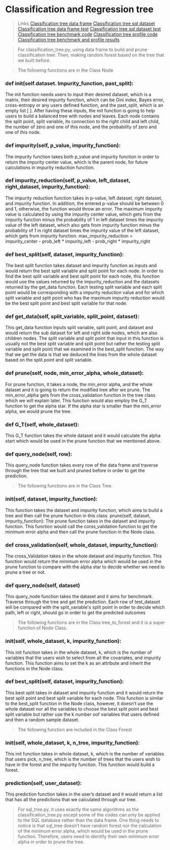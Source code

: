 # Classification and Regression tree

> Links
[Classification tree data frame](https://github.com/36-750/assignments-yuehanx05/blob/aad238e08ebf57cda74d8ad678543d2c67c299e4/classification-tree/classification_tree.py)
[Classification tree sql dataset](https://github.com/36-750/assignments-yuehanx05/blob/aad238e08ebf57cda74d8ad678543d2c67c299e4/classification-tree/sql_tree.py)
[Classification tree data frame test](https://github.com/36-750/assignments-yuehanx05/blob/aad238e08ebf57cda74d8ad678543d2c67c299e4/classification-tree/test_classification_tree.py)
[Classification tree sql dataset test](https://github.com/36-750/assignments-yuehanx05/blob/aad238e08ebf57cda74d8ad678543d2c67c299e4/classification-tree/SQLtest.py)
[Classification tree benchmark code](https://github.com/36-750/assignments-yuehanx05/blob/aad238e08ebf57cda74d8ad678543d2c67c299e4/classification-tree/benchmark.py)
[Classification tree profile code](https://github.com/36-750/assignments-yuehanx05/blob/aad238e08ebf57cda74d8ad678543d2c67c299e4/classification-tree/Profile_code.py)
[Classification tree benchmark and profile results](https://github.com/36-750/assignments-yuehanx05/blob/aad238e08ebf57cda74d8ad678543d2c67c299e4/classification-tree/benchmark.txt)

> For classification_tree.py, using data frame to build and prune classification tree. Then, making random forest based on the tree that we built before. 

> The following functions are in the Class Node

### def __init__(self.dataset. Impurity_function, past_split): 
The init function needs users to input their desired dataset, which is a matrix, their desired impurity function, which can be Gini index, Bayes error, cross-entropy or any users defined function, and the past_split, which is an empty list [ ]. 
After having these inputs, the init function is going to help users to build a balanced tree with nodes and leaves. Each node contains the split point, split variable, its connection to the right child and left child, the number of zero and one of this node, and the probability of zero and one of this node. 

### def impurity(self, p_value, impurity_function):
The impurity function takes both p_value and impurity function in order to return the impurity center value, which is the parent node, for future calculations in impurity reduction function. 

### def impurity_reduction(self, p_value, left_dataset, right_dataset, impurity_function):
The impurity reduction function takes in p-value, left dataset, right dataset, and impurity function. In addition, the entered p-value should be between 0 and 1, otherwise, the function would throw an error. 
The maximum impurity value is calculated by using the impurity center value, which gets from the impurity function minus the probability of 1 in left dataset times the impurity value of the left dataset, which also gets from impurity function minus the probability of 1 in right dataset times the impurity value of the left dataset, which gets from impurity function. 
max_impurity_reduction = impurity_center - prob_left * impurity_left - prob_right * impurity_right

### def best_split(self, dataset, impurity_function):
The best split function takes dataset and impurity function as inputs and would return the best split variable and split point for each node. 
In order to find the best split variable and best split point for each node, this function would use the values returned by the impurity_reduction and the datasets returned by the get_data function. Each testing split variable and each split point would be corresponding with a impurity reduction value and for which split variable and split point who has the maximum impurity reduction would be the best split point and best split variable for that node. 

### def get_data(self, split_variable, split_point, dataset):
This get_data function inputs split variable, split point, and dataset and would return the sub dataset for left and right side nodes, which are also children nodes. 
The split variable and split point that input in this function is usually not the best split variable and split point but rather the testing split variable and split point that we examined in the best_split function. The way that we get the data is that we deduced the lines from the whole dataset based on the split point and split variable. 

### def prune(self, node, min_error_alpha, whole_dataset):
For prune function, it takes a node, the min_error alpha, and the whole dataset and it is going to return the modified tree after we prune. 
The min_error_alpha gets from the cross_validation function in the tree class which we will explain later. 
This function would also employ the G_T function to get the alpha star. If the alpha star is smaller than the min_error alpha, we would prune the tree. 

### def G_T(self, whole_dataset):
This G_T function takes the whole dataset and it would calculate the alpha start which would be used in the prune function that we mentioned above. 

### def query_node(self, row):
This query_node function takes every row of the data frame and traverse through the tree that we built and pruned before in order to get the prediction. 


> The following functions are in the Class Tree. 
### __init__(self, dataset, impurity_function):
This function takes the dataset and impurity function, which aims to build a tree and then call the prune function in this class. 
prune(self, dataset, impurity_function):
The prune function takes in the dataset and impurity function. This function would call the corss_validation function to get the minimum error alpha and then call the prune function in the Node class. 

### def cross_validation(self, whole_dataset, impurity_function):
The cross_Validation takes in the whole dataset and impurity function. This function would return the minimum error alpha which would be used in the prune function to compare with the alpha star to decide whether we need to prune a tree or not. 

### def query_node(self, dataset)
This query_node function takes the dataset and it aims for benchmark. Traverse through the tree and get the prediction. Each row of test_dataset will be compared with the split_variable's split point in order to decide which path, left or right, should go in order to get the predicted outcomes

> The following functions are in the Class tree_to_forest and it is a super function of Node Class. 
### __init__(self, whole_dataset, k, impurity_function):
This init function takes in the whole dataset, k, which is the number of variables that the users wish to select from all the covariates, and impurity function. This function aims to set the k as an attribute and inherit the functions in the Node class. 

### def best_split(self, dataset, impurity_function):
This best split takes in dataset and impurity function and it would return the best split point and best split variable for each node. This function is similar to the best_split function in the Node class, however, it doesn’t use the whole dataset nor all the variables to choose the best split point and best split variable but rather use the k number oof variables that users defined and then a random sample dataset. 

> The following function are included in the Class Forest 
### __init__(self, whole_dataset, k, n_tree, impurity_function):
This init function takes in whole dataset, k, which is the number of variables that users pick, n_tree, which is the number of trees that the users wish to have in the forest and the impurity function. This function would build a forest. 

### prediction(self, user_dataset):
This prediction function takes in the user’s dataset and it would return a list that has all the predictions that we calculated through our tree. 

> For sql_tree.py, it uses exactly the same algorithms as the classification_tree.py except some of the codes can only be applied to the SQL database rather than the data frame. One thing needs to notice is that sql_tree doesn’t have random forest nor the calculation of the minimum error alpha, which would be used in the prune function. Therefore, users need to identify their own minimum error alpha in order to prune the tree. 

